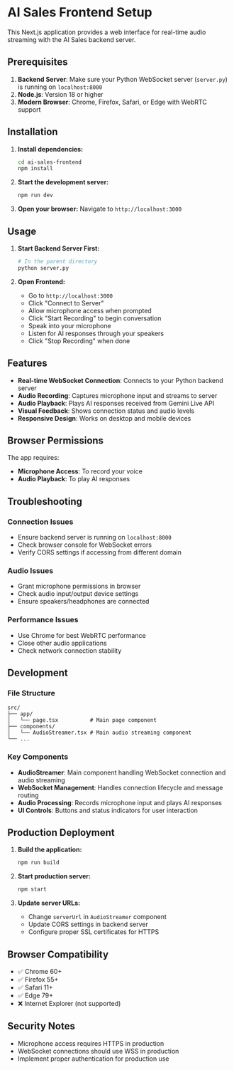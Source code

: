 # AI Sales Frontend Setup

This Next.js application provides a web interface for real-time audio streaming with the AI Sales backend server.

## Prerequisites

1. **Backend Server**: Make sure your Python WebSocket server (`server.py`) is running on `localhost:8000`
2. **Node.js**: Version 18 or higher
3. **Modern Browser**: Chrome, Firefox, Safari, or Edge with WebRTC support

## Installation

1. **Install dependencies:**
   ```bash
   cd ai-sales-frontend
   npm install
   ```

2. **Start the development server:**
   ```bash
   npm run dev
   ```

3. **Open your browser:**
   Navigate to `http://localhost:3000`

## Usage

1. **Start Backend Server First:**
   ```bash
   # In the parent directory
   python server.py
   ```

2. **Open Frontend:**
   - Go to `http://localhost:3000`
   - Click "Connect to Server"
   - Allow microphone access when prompted
   - Click "Start Recording" to begin conversation
   - Speak into your microphone
   - Listen for AI responses through your speakers
   - Click "Stop Recording" when done

## Features

- **Real-time WebSocket Connection**: Connects to your Python backend server
- **Audio Recording**: Captures microphone input and streams to server
- **Audio Playback**: Plays AI responses received from Gemini Live API
- **Visual Feedback**: Shows connection status and audio levels
- **Responsive Design**: Works on desktop and mobile devices

## Browser Permissions

The app requires:
- **Microphone Access**: To record your voice
- **Audio Playback**: To play AI responses

## Troubleshooting

### Connection Issues
- Ensure backend server is running on `localhost:8000`
- Check browser console for WebSocket errors
- Verify CORS settings if accessing from different domain

### Audio Issues
- Grant microphone permissions in browser
- Check audio input/output device settings
- Ensure speakers/headphones are connected

### Performance Issues
- Use Chrome for best WebRTC performance
- Close other audio applications
- Check network connection stability

## Development

### File Structure
```
src/
├── app/
│   └── page.tsx          # Main page component
├── components/
│   └── AudioStreamer.tsx # Main audio streaming component
└── ...
```

### Key Components

- **AudioStreamer**: Main component handling WebSocket connection and audio streaming
- **WebSocket Management**: Handles connection lifecycle and message routing
- **Audio Processing**: Records microphone input and plays AI responses
- **UI Controls**: Buttons and status indicators for user interaction

## Production Deployment

1. **Build the application:**
   ```bash
   npm run build
   ```

2. **Start production server:**
   ```bash
   npm start
   ```

3. **Update server URLs:**
   - Change `serverUrl` in `AudioStreamer` component
   - Update CORS settings in backend server
   - Configure proper SSL certificates for HTTPS

## Browser Compatibility

- ✅ Chrome 60+
- ✅ Firefox 55+
- ✅ Safari 11+
- ✅ Edge 79+
- ❌ Internet Explorer (not supported)

## Security Notes

- Microphone access requires HTTPS in production
- WebSocket connections should use WSS in production
- Implement proper authentication for production use
